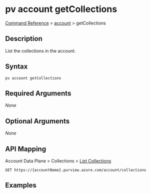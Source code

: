 # pv account getCollections
[Command Reference](../../../README.md#command-reference) > [account](./main.md) > getCollections

## Description
List the collections in the account.

## Syntax
```
pv account getCollections
```

## Required Arguments
*None*

## Optional Arguments
*None*

## API Mapping
Account Data Plane > Collections > [List Collections](https://docs.microsoft.com/en-us/rest/api/purview/accountdataplane/collections/list-collections)
```
GET https://{accountName}.purview.azure.com/account/collections
```

## Examples
```powershell

```